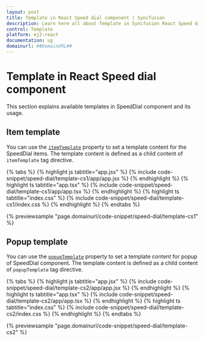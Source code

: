 ```yaml
---
layout: post
title: Template in React Speed dial component | Syncfusion
description: Learn here all about Template in Syncfusion React Speed dial component of Syncfusion Essential JS 2 and more.
control: Template 
platform: ej2-react
documentation: ug
domainurl: ##DomainURL##
---
```


# Template in React Speed dial component

This section explains available templates in SpeedDial component and its usage.

## Item template

You can use the [`itemTemplate`](https://ej2.syncfusion.com/react/documentation/api/speed-dial#itemtemplate) property to set a template content for the SpeedDial items. The template content is defined as a child content of `itemTemplate` tag directive.

{% tabs %}
{% highlight js tabtitle="app.jsx" %}
{% include code-snippet/speed-dial/template-cs1/app/app.jsx %}
{% endhighlight %}
{% highlight ts tabtitle="app.tsx" %}
{% include code-snippet/speed-dial/template-cs1/app/app.tsx %}
{% endhighlight %}
{% highlight ts tabtitle="index.css" %}
{% include code-snippet/speed-dial/template-cs1/index.css %}
{% endhighlight %}
{% endtabs %}

 {% previewsample "page.domainurl/code-snippet/speed-dial/template-cs1" %}

## Popup template

You can use the [`popupTemplate`](https://ej2.syncfusion.com/react/documentation/api/speed-dial#popuptemplate) property to set a template content for popup of  SpeedDial component. The template content is defined as a child content of `popupTemplate` tag directive.

{% tabs %}
{% highlight js tabtitle="app.jsx" %}
{% include code-snippet/speed-dial/template-cs2/app/app.jsx %}
{% endhighlight %}
{% highlight ts tabtitle="app.tsx" %}
{% include code-snippet/speed-dial/template-cs2/app/app.tsx %}
{% endhighlight %}
{% highlight ts tabtitle="index.css" %}
{% include code-snippet/speed-dial/template-cs2/index.css %}
{% endhighlight %}
{% endtabs %}

 {% previewsample "page.domainurl/code-snippet/speed-dial/template-cs2" %}